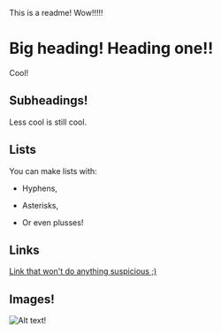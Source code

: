 This is a readme! Wow!!!!!

# Big heading! Heading one!!

Cool!

## Subheadings!

Less cool is still cool.

## Lists
You can make lists with:
- Hyphens,
* Asterisks,
+ Or even plusses!

## Links
[Link that won't do anything suspicious ;)](https://www.youtube.com/watch?v=dQw4w9WgXcQ)

## Images!
![Alt text!](https://media.makeameme.org/created/code-github.jpg)
